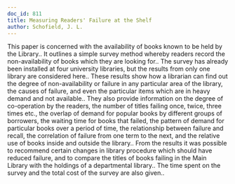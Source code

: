 ```yaml
---
doc_id: 811
title: Measuring Readers' Failure at the Shelf
author: Schofield, J. L.
---
```


This paper is concerned with the availability of books known to be held by 
the Library.. It outlines a simple survey method whereby readers record the 
non-availability of books which they are looking for.. The survey has already
been installed at four university libraries, but the results from only one 
library are considered here.. These results show how a librarian can find out
the degree of non-availability or failure in any particular area of the library,
the causes of failure, and even the particular items which are in heavy demand
and not available..
   They also provide information on the degree of co-operation by the readers, 
the number of titles failing once, twice, three times etc., the overlap of 
demand for popular books by different groups of borrowers, the waiting time for 
books that failed, the pattern of demand for particular books over a period of 
time, the relationship between failure and recall, the correlation of failure 
from one term to the next, and the relative use of books inside and outside the 
library..
   From the results it was possible to recommend certain changes in library 
procedure which should have reduced failure, and to compare the titles of books
failing in the Main Library with the holdings of a departmental library.. The 
time spent on the survey and the total cost of the survey are also given..
